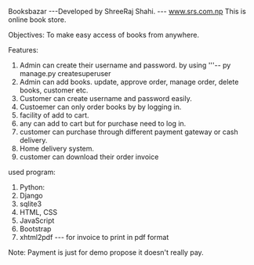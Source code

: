 Booksbazar
---Developed by ShreeRaj Shahi.  --- www.srs.com.np 
This is online book store.




Objectives: To make easy access of books from anywhere.

Features:

1. Admin can create their username and password. by using 
        '''-- py manage.py createsuperuser
2. Admin can add books. update, approve order, manage order, delete books, customer etc.
3. Customer can create username and password easily.
4. Custoemer can only order books by by logging in.
5. facility of add to cart.
6. any can add to cart but for purchase need to log in.
7. customer can purchase through different payment gateway or cash delivery.
8. Home delivery system.
9. customer can download their order invoice


used program:
1. Python: 
2. Django
3. sqlite3
4. HTML, CSS
5. JavaScript
6. Bootstrap
7. xhtml2pdf --- for invoice to print in pdf format

Note: Payment is just for demo propose it doesn't really pay.









